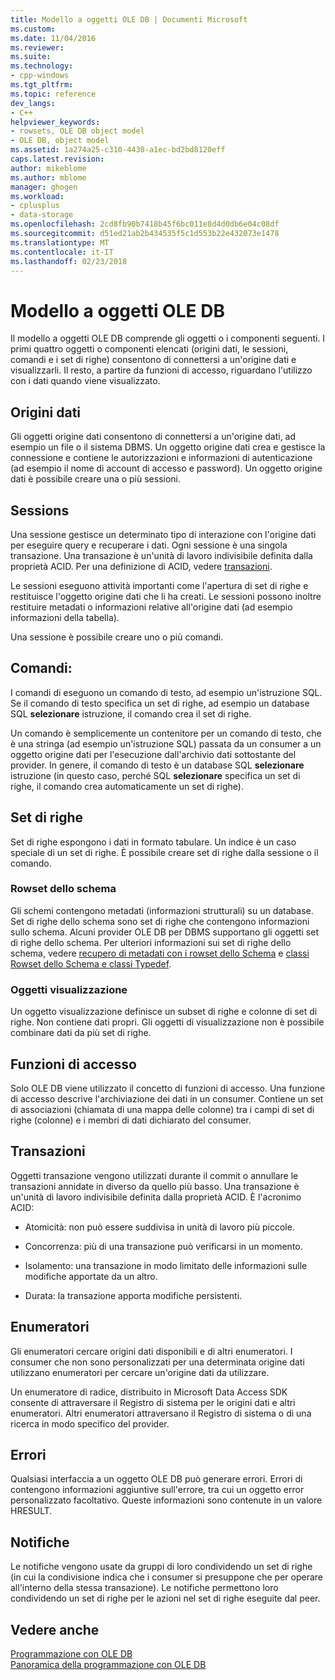 ```yaml
---
title: Modello a oggetti OLE DB | Documenti Microsoft
ms.custom: 
ms.date: 11/04/2016
ms.reviewer: 
ms.suite: 
ms.technology:
- cpp-windows
ms.tgt_pltfrm: 
ms.topic: reference
dev_langs:
- C++
helpviewer_keywords:
- rowsets, OLE DB object model
- OLE DB, object model
ms.assetid: 1a274a25-c310-4430-a1ec-bd2bd8120eff
caps.latest.revision: 
author: mikeblome
ms.author: mblome
manager: ghogen
ms.workload:
- cplusplus
- data-storage
ms.openlocfilehash: 2cd8fb90b7418b45f6bc011e8d4d0db6e04c08df
ms.sourcegitcommit: d51ed21ab2b434535f5c1d553b22e432073e1478
ms.translationtype: MT
ms.contentlocale: it-IT
ms.lasthandoff: 02/23/2018
---
```

# <a name="ole-db-object-model"></a>Modello a oggetti OLE DB
Il modello a oggetti OLE DB comprende gli oggetti o i componenti seguenti. I primi quattro oggetti o componenti elencati (origini dati, le sessioni, comandi e i set di righe) consentono di connettersi a un'origine dati e visualizzarli. Il resto, a partire da funzioni di accesso, riguardano l'utilizzo con i dati quando viene visualizzato.  
  
## <a name="data-sources"></a>Origini dati  
 Gli oggetti origine dati consentono di connettersi a un'origine dati, ad esempio un file o il sistema DBMS. Un oggetto origine dati crea e gestisce la connessione e contiene le autorizzazioni e informazioni di autenticazione (ad esempio il nome di account di accesso e password). Un oggetto origine dati è possibile creare una o più sessioni.  
  
## <a name="sessions"></a>Sessions  
 Una sessione gestisce un determinato tipo di interazione con l'origine dati per eseguire query e recuperare i dati. Ogni sessione è una singola transazione. Una transazione è un'unità di lavoro indivisibile definita dalla proprietà ACID. Per una definizione di ACID, vedere [transazioni](#vcconoledbcomponents_transactions).  
  
 Le sessioni eseguono attività importanti come l'apertura di set di righe e restituisce l'oggetto origine dati che li ha creati. Le sessioni possono inoltre restituire metadati o informazioni relative all'origine dati (ad esempio informazioni della tabella).  
  
 Una sessione è possibile creare uno o più comandi.  
  
## <a name="commands"></a>Comandi:  
 I comandi di eseguono un comando di testo, ad esempio un'istruzione SQL. Se il comando di testo specifica un set di righe, ad esempio un database SQL **selezionare** istruzione, il comando crea il set di righe.  
  
 Un comando è semplicemente un contenitore per un comando di testo, che è una stringa (ad esempio un'istruzione SQL) passata da un consumer a un oggetto origine dati per l'esecuzione dall'archivio dati sottostante del provider. In genere, il comando di testo è un database SQL **selezionare** istruzione (in questo caso, perché SQL **selezionare** specifica un set di righe, il comando crea automaticamente un set di righe).  
  
## <a name="rowsets"></a>Set di righe  
 Set di righe espongono i dati in formato tabulare. Un indice è un caso speciale di un set di righe. È possibile creare set di righe dalla sessione o il comando.  
  
### <a name="schema-rowsets"></a>Rowset dello schema  
 Gli schemi contengono metadati (informazioni strutturali) su un database. Set di righe dello schema sono set di righe che contengono informazioni sullo schema. Alcuni provider OLE DB per DBMS supportano gli oggetti set di righe dello schema. Per ulteriori informazioni sui set di righe dello schema, vedere [recupero di metadati con i rowset dello Schema](../../data/oledb/obtaining-metadata-with-schema-rowsets.md) e [classi Rowset dello Schema e classi Typedef](../../data/oledb/schema-rowset-classes-and-typedef-classes.md).  
  
### <a name="view-objects"></a>Oggetti visualizzazione  
 Un oggetto visualizzazione definisce un subset di righe e colonne di set di righe. Non contiene dati propri. Gli oggetti di visualizzazione non è possibile combinare dati da più set di righe.  
  
## <a name="accessors"></a>Funzioni di accesso  
 Solo OLE DB viene utilizzato il concetto di funzioni di accesso. Una funzione di accesso descrive l'archiviazione dei dati in un consumer. Contiene un set di associazioni (chiamata di una mappa delle colonne) tra i campi di set di righe (colonne) e i membri di dati dichiarato del consumer.  
  
##  <a name="vcconoledbcomponents_transactions"></a> Transazioni  
 Oggetti transazione vengono utilizzati durante il commit o annullare le transazioni annidate in diverso da quello più basso. Una transazione è un'unità di lavoro indivisibile definita dalla proprietà ACID. È l'acronimo ACID:  
  
-   Atomicità: non può essere suddivisa in unità di lavoro più piccole.  
  
-   Concorrenza: più di una transazione può verificarsi in un momento.  
  
-   Isolamento: una transazione in modo limitato delle informazioni sulle modifiche apportate da un altro.  
  
-   Durata: la transazione apporta modifiche persistenti.  
  
## <a name="enumerators"></a>Enumeratori  
 Gli enumeratori cercare origini dati disponibili e di altri enumeratori. I consumer che non sono personalizzati per una determinata origine dati utilizzano enumeratori per cercare un'origine dati da utilizzare.  
  
 Un enumeratore di radice, distribuito in Microsoft Data Access SDK consente di attraversare il Registro di sistema per le origini dati e altri enumeratori. Altri enumeratori attraversano il Registro di sistema o di una ricerca in modo specifico del provider.  
  
## <a name="errors"></a>Errori  
 Qualsiasi interfaccia a un oggetto OLE DB può generare errori. Errori di contengono informazioni aggiuntive sull'errore, tra cui un oggetto error personalizzato facoltativo. Queste informazioni sono contenute in un valore HRESULT.  
  
## <a name="notifications"></a>Notifiche  
 Le notifiche vengono usate da gruppi di loro condividendo un set di righe (in cui la condivisione indica che i consumer si presuppone che per operare all'interno della stessa transazione). Le notifiche permettono loro condividendo un set di righe per le azioni nel set di righe eseguite dal peer.  
  
## <a name="see-also"></a>Vedere anche  
 [Programmazione con OLE DB](../../data/oledb/ole-db-programming.md)   
 [Panoramica della programmazione con OLE DB](../../data/oledb/ole-db-programming-overview.md)